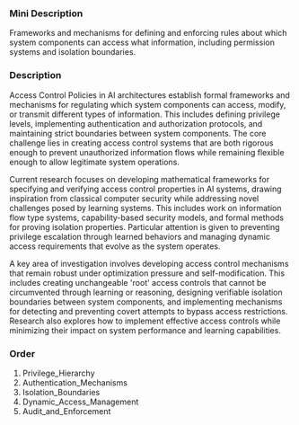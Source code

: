 ### Mini Description

Frameworks and mechanisms for defining and enforcing rules about which system components can access what information, including permission systems and isolation boundaries.

### Description

Access Control Policies in AI architectures establish formal frameworks and mechanisms for regulating which system components can access, modify, or transmit different types of information. This includes defining privilege levels, implementing authentication and authorization protocols, and maintaining strict boundaries between system components. The core challenge lies in creating access control systems that are both rigorous enough to prevent unauthorized information flows while remaining flexible enough to allow legitimate system operations.

Current research focuses on developing mathematical frameworks for specifying and verifying access control properties in AI systems, drawing inspiration from classical computer security while addressing novel challenges posed by learning systems. This includes work on information flow type systems, capability-based security models, and formal methods for proving isolation properties. Particular attention is given to preventing privilege escalation through learned behaviors and managing dynamic access requirements that evolve as the system operates.

A key area of investigation involves developing access control mechanisms that remain robust under optimization pressure and self-modification. This includes creating unchangeable 'root' access controls that cannot be circumvented through learning or reasoning, designing verifiable isolation boundaries between system components, and implementing mechanisms for detecting and preventing covert attempts to bypass access restrictions. Research also explores how to implement effective access controls while minimizing their impact on system performance and learning capabilities.

### Order

1. Privilege_Hierarchy
2. Authentication_Mechanisms
3. Isolation_Boundaries
4. Dynamic_Access_Management
5. Audit_and_Enforcement
